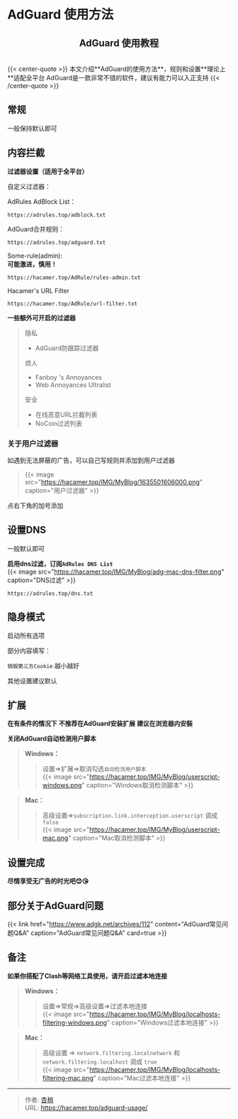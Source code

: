 # AdGuard 使用方法



<h2 align="center"><strong>AdGuard 使用教程</strong></h2>
<br>
{{< center-quote >}}
本文介绍**AdGuard的使用方法**，规则和设置**理论上**适配全平台  
AdGuard是一款非常不错的软件，建议有能力可以入正支持
{{< /center-quote >}}



## 常规

一般保持默认即可

## 内容拦截

**过滤器设置（适用于全平台）**

自定义过滤器：

AdRules AdBlock List：

```https
https://adrules.top/adblock.txt
```

AdGuard合并规则：

```https
https://adrules.top/adguard.txt
```

Some-rule(admin):  
**可能激进，慎用！**
```https
https://hacamer.top/AdRule/rules-admin.txt
```

Hacamer's URL Filter

```https
https://hacamer.top/AdRule/url-filter.txt
```

**一些额外可开启的过滤器**  


>隐私
>
>- AdGuard防跟踪过滤器
>
>烦人
>
>- Fanboy 's Annoyances
>- Web Annoyances Ultralist
>
>安全
>
>- 在线恶意URL拦截列表
>- NoCoin过滤列表

### 关于用户过滤器

如遇到无法屏蔽的广告，可以自己写规则并添加到用户过滤器
>{{< image src="https://hacamer.top/IMG/MyBlog/1635501606000.png" caption="用户过滤器" >}}

点右下角的加号添加

## 设置DNS

一般默认即可

**启用dns过滤，订阅`AdRules DNS List`**  
{{< image src="https://hacamer.top/IMG/MyBlog/adg-mac-dns-filter.png" caption="DNS过滤" >}}  
```http
https://adrules.top/dns.txt
```

## 隐身模式

启动所有选项

部分内容填写：

`销毁第三方Cookie` 越小越好

其他设置建议默认

## 扩展

**在有条件的情况下**
**不推荐在AdGuard安装扩展**
**建议在浏览器内安裝**

**关闭AdGuard自动检测用户脚本**
>**Windows：**   
>>设置=>扩展=>取消勾选`自动检测用户脚本`  
{{< image src="https://hacamer.top/IMG/MyBlog/userscript-windows.png" caption="Windows取消检测脚本" >}}  

>**Mac：**  
>>高级设置=>`subscription.link.interception.userscript` 调成`false`     
{{< image src="https://hacamer.top/IMG/MyBlog/userscript-mac.png" caption="Mac取消检测脚本" >}} 
## 设置完成 

**尽情享受无广告的时光吧😊😘**

## 部分关于AdGuard问题

{{< link href="https://www.adgk.net/archives/112" content="AdGuard常见问题Q&A" caption="AdGuard常见问题Q&A" card=true >}}

## 备注
**如果你搭配了Clash等网络工具使用，请开启过滤本地连接**
> **Windows：**
>> 设置=>常规=>高级设置=>过滤本地连接  
{{< image src="https://hacamer.top/IMG/MyBlog/localhosts-filtering-windows.png" caption="Windows过滤本地连接" >}}  

> **Mac：**
>> 高级设置 => `network.filtering.localnetwork` 和 `network.filtering.localhost` 调成 `true`  
{{< image src="https://hacamer.top/IMG/MyBlog/localhosts-filtering-mac.png" caption="Mac过滤本地连接" >}}


---

> 作者: [杏梢](https://hacamer.top)  
> URL: https://hacamer.top/adguard-usage/  

